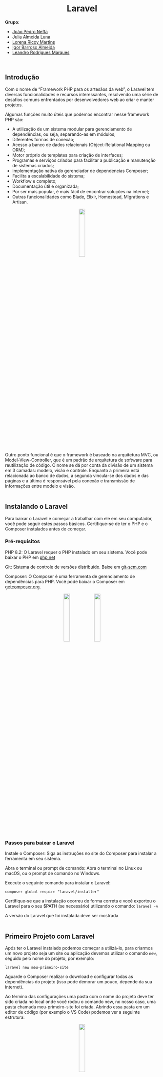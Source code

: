 <h1 align="center"><b>Laravel</b></h1>

<b>Grupo:</b>
* [João Pedro Neffa](https://github.com/neffahr)
* [Julia Almeida Luna](https://github.com/Julialunna)
* [Lorena Ricoy Martins](https://github.com/lorenaricoy)
* [Igor Barroso Almeida](https://github.com/IgorBarrosoAlmeida)
* [Leandro Rodrigues Marques](https://github.com/leandro-rodrigueds)
<br>

## Introdução

Com o nome de “Framework PHP para os artesãos da web”, o Laravel tem diversas funcionalidades e 
recursos interessantes, resolvendo uma série de desafios comuns enfrentados por desenvolvedores 
web ao criar e manter projetos.

Algumas funções muito úteis que podemos encontrar nesse framework PHP são:
* A utilização de um sistema modular para gerenciamento de dependências, ou seja, separando-as em módulos;
* Diferentes formas de conexão;
* Acesso a banco de dados relacionais (Object-Relational Mapping ou ORM);
* Motor próprio de templates para criação de interfaces;
* Programas e serviços criados para facilitar a publicação e manutenção de sistemas criados;
* Implementação nativa do gerenciador de dependencias Composer;
* Facilita a escalabilidade do sistema;
* Workflow e completo;
* Documentação útil e organizada;
* Por ser mais popular, é mais fácil de encontrar soluções na internet;
* Outras funcionalidades como Blade, Elixir, Homestead, Migrations e Artisan.

<div align="center"><img src="images/laravel.png" style="width:20%"></div>

Outro ponto funcional é que o framework é baseado na arquitetura MVC, ou Model-View-Controller, 
que é um padrão de arquitetura de software para reutilização de código. O nome se dá por conta 
da divisão de um sistema em 3 camadas: modelo, visão e controle. Enquanto a primeira está 
relacionada ao banco de dados, a segunda vincula-se dos dados e das páginas e a última é responsável 
pela conexão e transmissão de informações entre modelo e visão.
<br><br>

## Instalando o Laravel

Para baixar o Laravel e começar a trabalhar com ele em seu computador, você pode seguir estes passos básicos. 
Certifique-se de ter o PHP e o Composer instalados antes de começar.

### Pré-requisitos
PHP 8.2: O Laravel requer o PHP instalado em seu sistema. Você pode baixar o PHP em [php.net](https://www.php.net)

Git: Sistema de controle de versões distribuído. Baixe em [git-scm.com](https://git-scm.com)

Composer: O Composer é uma ferramenta de gerenciamento de dependências para PHP. Você pode baixar o Composer em [getcomposer.org](https://getcomposer.org).

<div align="center"><img src="images/git.png" style="width:20%"><img src="images/composer.png" style="width:20%"></div>

### Passos para baixar o Laravel
Instale o Composer:
Siga as instruções no site do Composer para instalar a ferramenta em seu sistema.

Abra o terminal ou prompt de comando: Abra o terminal no Linux ou macOS, ou o prompt de comando no Windows.

Execute o seguinte comando para instalar o Laravel:

<code>composer global require "laravel/installer"</code>

Certifique-se que a instalação ocorreu de forma correta e você exportou o Laravel para o seu $PATH (se necessário) utilizando o comando:
 <code>laravel -v</code>
 
A versão do Laravel que foi instalada deve ser mostrada.
<br><br>

## Primeiro Projeto com Laravel

Após ter o Laravel instalado podemos começar a utilizá-lo, para criarmos um novo projeto seja
um site ou aplicação devemos utilizar o comando <code>new</code>, seguido pelo nome do projeto, por exemplo:

<code>laravel new meu-primeiro-site</code>

Aguarde o Composer realizar o download e configurar todas as dependências do projeto (isso pode demorar um pouco, depende da sua internet).

Ao término das configurações uma pasta com o nome do projeto deve ter sido criada no local 
onde você rodou o comando new, no nosso caso, uma pasta chamada meu-primeiro-site foi criada. 
Abrindo essa pasta em um editor de código (por exemplo o VS Code) podemos ver a seguinte estrutura:

<div align="center"><img src="images/prompt1.jpeg" style="width:20%"></div>
<br>

Sim, note que tem bastante pastas e arquivos, essa é a estrutura padrão de um projeto criado com 
Laravel, cada pasta e arquivo tem sua finalidade.

### Subindo um Site

Assim como todos os outros CLI (Command-Line Interface), o Laravel também possuí um comando para 
subir o servidor do projeto, podemos fazer isso utilizando o comando:

<code>php artisan serve</code>

Onde devemos ter a seguinte resposta:

<img src="images/prompt2.jpeg" style="width:100%">

Basicamente a resposta está dizendo:

Seu servidor Laravel de desenvolvimento está rodando localmente (127.0.0.1) na porta 8000, para 
acessar o projeto vá até o endereço http://127.0.0.1:8000 em seu navegador.
Também podemos acessar via http://localhost:8000, pois, localhost seria como um “DNS” (apelido) para o IP 127.0.0.1.

Acessando o seguinte endereço em nosso navegador devemos ver algo parecido com:

<img src="images/site.png" style="width:100%">

### Criando Rotas e Views
Agora, vamos criar uma rota e uma view simples.

Abra o arquivo "routes/web.php" e adicione a seguinte rota:

<pre><code>use Illuminate\Support\Facades\Route;
Route::get('/minhapagina', function () {
 return view('minhaView');
});
</code></pre>

Essa rota responde a uma requisição GET para "/minhapagina" e retorna a view chamada "minhaView".

Agora, crie a view. Vá até a pasta "resources/views" e crie um arquivo chamado "minhaView.blade.php" com o seguinte conteúdo:

```
<!DOCTYPE html>
<html lang="en">
<head>
 <meta charset="UTF-8">
 <meta name="viewport" content="width=device-width, initial-scale=1.0">
 <title>Minha Página</title>
</head>
<body>
 <h1>Olá, Laravel!</h1>
 <p>Esta é a minha primeira página com Laravel.</p>
</body>
</html>
```

Agora, se você acessar http://seu-domínio/minhapagina no navegador, verá a página com a mensagem "Olá, Laravel!".

Lembrando que este é apenas um exemplo básico. Laravel oferece muitas funcionalidades poderosas
para desenvolvimento web, como Eloquent (um ORM), Blade (um mecanismo de template), middleware,
entre outros. Essa estrutura básica pode ser expandida para criar aplicativos mais complexos.
<br><br>
      
## Ferramentas Similares

Duas ferramentas similares ao Laravel são o Symfony (PHP) e o Django (Python). Symfony é um
framework PHP robusto, amplamente utilizado para o desenvolvimento web, com uma arquitetura 
flexível e modular. Django, por outro lado, é um framework web Python que segue o princípio 
"batteries-included", oferecendo uma grande variedade de funcionalidades integradas. Ambos os 
frameworks têm comunidades ativas e são adequados para o desenvolvimento web, embora o Laravel 
se destaque pela sua elegância e sintaxe expressiva em PHP.
<br><br>

## Referencias
[https://hcode.com.br/blog/instalando-e-configurando-o-laravel-no-windows-linux-e-mac](https://hcode.com.br/blog/instalando-e-configurando-o-laravel-no-windows-linux-e-mac)

[https://www.youtube.com/watch?v=4oxjaQCJRaA](https://www.youtube.com/watch?v=4oxjaQCJRaA)

[https://www.youtube.com/watch?v=W33t7M2ZXoU&t=4s](https://www.youtube.com/watch?v=W33t7M2ZXoU&t=4s)

[https://satellasoft.com/artigo/php/como-criar-e-rodar-um-projeto-no-laravel](https://satellasoft.com/artigo/php/como-criar-e-rodar-um-projeto-no-laravel)
